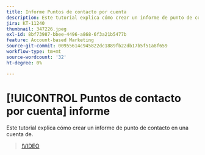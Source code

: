 ```yaml
---
title: Informe Puntos de contacto por cuenta
description: Este tutorial explica cómo crear un informe de punto de contacto en una cuenta de.
jira: KT-11240
thumbnail: 347226.jpeg
exl-id: 8bf73987-bbee-4496-a868-6f3a21b5477b
feature: Account-based Marketing
source-git-commit: 00955614c945822dc1889fb22db17b5f51a8f659
workflow-type: tm+mt
source-wordcount: '32'
ht-degree: 0%

---
```


# [!UICONTROL Puntos de contacto por cuenta] informe

Este tutorial explica cómo crear un informe de punto de contacto en una cuenta de.

>[!VIDEO](https://video.tv.adobe.com/v/347226/?quality=12&learn=on)
